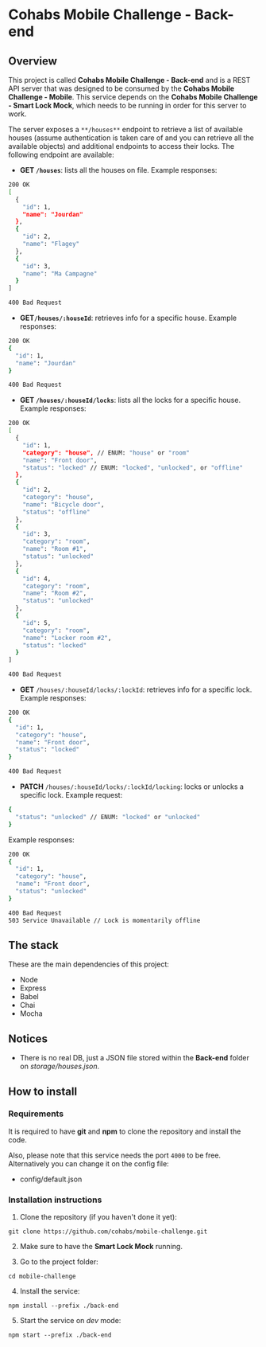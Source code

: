 # Cohabs Mobile Challenge - Back-end

## Overview
This project is called **Cohabs Mobile Challenge - Back-end** and is a REST API server that was designed to be consumed by the **Cohabs Mobile Challenge - Mobile**. This service depends on the **Cohabs Mobile Challenge - Smart Lock Mock**, which needs to be running in order for this server to work.

The server exposes a `**/houses**` endpoint to retrieve a list of available houses (assume authentication is taken care of and you can retrieve all the available objects) and additional endpoints to access their locks. The following endpoint are available:

- **GET `/houses`**: lists all the houses on file. Example responses:

```bash
200 OK
[
  {
    "id": 1,
    "name": "Jourdan"
  },
  {
    "id": 2,
    "name": "Flagey"
  },
  {
    "id": 3,
    "name": "Ma Campagne"
  }
]

400 Bad Request
```

- **GET`/houses/:houseId`**: retrieves info for a specific house. Example responses:

```bash
200 OK
{
  "id": 1,
  "name": "Jourdan"
}

400 Bad Request
```

- **GET `/houses/:houseId/locks`**: lists all the locks for a specific house. Example responses:

```bash
200 OK
[
  {
    "id": 1,
    "category": "house", // ENUM: "house" or "room"
    "name": "Front door",
    "status": "locked" // ENUM: "locked", "unlocked", or "offline"
  },
  {
    "id": 2,
    "category": "house",
    "name": "Bicycle door",
    "status": "offline"
  },
  {
    "id": 3,
    "category": "room",
    "name": "Room #1",
    "status": "unlocked"
  },
  {
    "id": 4,
    "category": "room",
    "name": "Room #2",
    "status": "unlocked"
  },
  {
    "id": 5,
    "category": "room",
    "name": "Locker room #2",
    "status": "locked"
  }
]

400 Bad Request
```

- **GET** `/houses/:houseId/locks/:lockId`: retrieves info for a specific lock. Example responses:

```bash
200 OK
{
  "id": 1,
  "category": "house",
  "name": "Front door",
  "status": "locked"
}

400 Bad Request
```

- **PATCH** `/houses/:houseId/locks/:lockId/locking`: locks or unlocks a specific lock. Example request:

```bash
{
  "status": "unlocked" // ENUM: "locked" or "unlocked"
}
```

Example responses:

```bash
200 OK
{
  "id": 1,
  "category": "house",
  "name": "Front door",
  "status": "unlocked"
}

400 Bad Request
503 Service Unavailable // Lock is momentarily offline
```

## The stack
These are the main dependencies of this project:

- Node
- Express
- Babel
- Chai
- Mocha

## Notices

- There is no real DB, just a JSON file stored within the **Back-end** folder on *storage/houses.json*.

## How to install 
### Requirements
It is required to have **git** and **npm** to clone the repository and install the code.

Also, please note that this service needs the port `4000` to be free. Alternatively you can change it on the config file:

- config/default.json

### Installation instructions
1. Clone the repository (if you haven't done it yet):

`git clone https://github.com/cohabs/mobile-challenge.git`

2. Make sure to have the **Smart Lock Mock** running.

3. Go to the project folder:

`cd mobile-challenge`

4. Install the service:

`npm install --prefix ./back-end`

5. Start the service on *dev* mode:

`npm start --prefix ./back-end`
